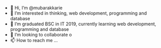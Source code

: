 - 👋 Hi, I’m @mubarakkarie
- 👀 I’m interested in thinking, web development, programming and database
- 🌱 I’m graduated BSC in IT 2019, 
      currently learning web development, programming and database
- 💞️ I’m looking to collaborate o
- 📫 How to reach me ...

<!---
mubarakkarie/mubarakkarie is a ✨ special ✨ repository because its `README.md` (this file) appears on your GitHub profile.
You can click the Preview link to take a look at your changes.
--->
